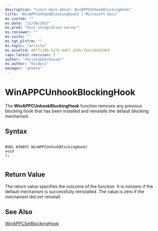 ```yaml
---
description: "Learn more about: WinAPPCUnhookBlockingHook"
title: "WinAPPCUnhookBlockingHook2 | Microsoft Docs"
ms.custom: ""
ms.date: "11/30/2017"
ms.prod: "host-integration-server"
ms.reviewer: ""
ms.suite: ""
ms.tgt_pltfrm: ""
ms.topic: "article"
ms.assetid: 0677c18b-5a74-4a67-a2bb-26a11bd159e9
caps.latest.revision: 3
author: "christopherhouser"
ms.author: "hisdocs"
manager: "anneta"
---
```

# WinAPPCUnhookBlockingHook
The **WinAPPCUnhookBlockingHook** function removes any previous blocking hook that has been installed and reinstalls the default blocking mechanism.  
  
## Syntax  
  
```  
  
BOOL WINAPI WinAPPCUnhookBlockingHook(  
void  
);  
  
```  
  
## Return Value  
 The return value specifies the outcome of the function. It is nonzero if the default mechanism is successfully reinstalled. The value is zero if the mechanism did not reinstall.  
  
## See Also  
 [WinAPPCSetBlockingHook](../core/winappcsetblockinghook1.md)
